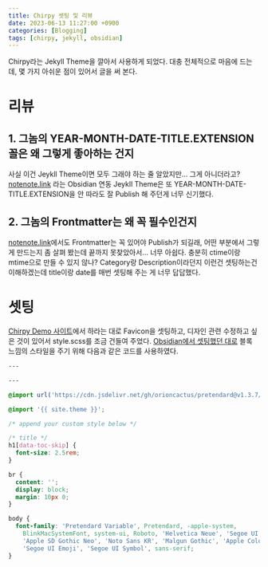 ```yaml
---
title: Chirpy 셋팅 및 리뷰
date: 2023-06-13 11:27:00 +0900
categories: [Blogging]
tags: [chirpy, jekyll, obsidian]
---
```

Chirpy라는 Jekyll Theme을 깔아서 사용하게 되었다. 대충 전체적으로 마음에 드는데, 몇 가지 아쉬운 점이 있어서 글을 써 본다.
# 리뷰
## 1. 그놈의 YEAR-MONTH-DATE-TITLE.EXTENSION 꼴은 왜 그렇게 좋아하는 건지
사실 이건 Jeykll Theme이면 모두 그래야 하는 줄 알았지만... 그게 아니더라고? [notenote.link](https://github.com/Maxence-L/notenote.link) 라는 Obsidian 연동 Jeykll Theme은 또 YEAR-MONTH-DATE-TITLE.EXTENSION을 안 따라도 잘 Publish 해 주던게 너무 신기했다.
## 2. 그놈의 Frontmatter는 왜 꼭 필수인건지
[notenote.link](https://github.com/Maxence-L/notenote.link)에서도 Frontmatter는 꼭 있어야 Publish가 되길래, 어떤 부분에서 그렇게 만드는지 좀 살펴 봤는데 끝까지 못찾았아서... 너무 아쉽다. 충분히 ctime이랑 mtime으로 만들 수 있지 않나? Category랑 Description이라던지 이런건 셋팅하는건 이해하겠는데 title이랑 date를 매번 셋팅해 주는 게 너무 답답했다.
# 셋팅
[Chirpy Demo 사이트](https://chirpy.cotes.page/)에서 하라는 대로 Favicon을 셋팅하고, 디자인 관련 수정하고 싶은 것이 있어서 style.scss를 조금 건들여 주었다. [Obsidian에서 셋팅했던 대로](2023-06-13-Obsidian을%20블로그%20백엔드로%20사용하기.md) 블록 느낌의 스타일을 주기 위해 다음과 같은 코드를 사용하였다.
```css
---

---

@import url('https://cdn.jsdelivr.net/gh/orioncactus/pretendard@v1.3.7/dist/web/variable/pretendardvariable-dynamic-subset.css');

@import '{{ site.theme }}';

/* append your custom style below */

/* title */
h1[data-toc-skip] {
  font-size: 2.5rem;
}

br {
  content: '';
  display: block;
  margin: 10px 0;
}

body {
  font-family: 'Pretendard Variable', Pretendard, -apple-system,
    BlinkMacSystemFont, system-ui, Roboto, 'Helvetica Neue', 'Segoe UI',
    'Apple SD Gothic Neo', 'Noto Sans KR', 'Malgun Gothic', 'Apple Color Emoji',
    'Segoe UI Emoji', 'Segoe UI Symbol', sans-serif;
}
```
